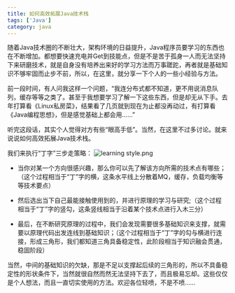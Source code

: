 ```yaml
---
title: 如何高效拓展Java技术栈
tags: ['Java']
category: java
---
```


随着Java技术圈的不断壮大，架构环境的日益提升，Java程序员要学习的东西也在不断增加。都想要快速充电并Get到技能点，但是不是苦于孤身一人而无法坚持下来研磨技术，就是自身没有培养出来好的学习方法而万事蹉跎，再者就是基础知识不够牢固而止步不前，所以，在这里，就分享一下个人的一些小经验与方法。
<!-- more -->
前一段时间，有人问我这样一个问题，“我连分布式都不知道，更不用说消息队列，缓存等等之类了。甚至于我想要学习了解一下这些东西，但是却无从下手。去年打算看《Linux私房菜》，结果看了几页就到现在为止都没再动过，有打算看《Java编程思想》，但是感觉基础上都会用……”

听完这段话，其实个人觉得对方有些“眼高手低”。当然，在这里不过多讨论。就来说说如何高效拓展Java技术栈。

我们来执行“丁字”三步走策略：
![learning style.png](https://github.com/buildupchao/ImgStore/blob/master/blog/2018-05-25-1.png?raw=true)

- 当你对某一个方向很感兴趣，那么你可以先了解该方向所需的技术点有哪些；（这个过程相当于“丁”字的横，这条水平线上分散着MQ，缓存，负载均衡等等技术要点）

- 然后选出当下自己最能接触使用到的，并进行原理的学习与研究;（这个过程相当于“丁”字的竖勾，这条竖线相当于沿着某个技术点进行入木三分）

- 最后，在不断研究原理的过程中，我们会发现需要很多基础知识来支撑，就需要以原理代码出发连线到基础知识；（这个过程相当于“丁”字的勾与横进行连接，形成三角形，我们都知道三角具备稳定性，此阶段相当于知识融会贯通，稳固阶段）

当然，中间的基础知识的欠缺，那是不足以支撑起后续的三角形的，所以不具备稳定性的形状条件下，当然就很自然而然无法坚持下去了，而且极易忘却。这些仅仅是个人想法，而且一直切实使用的方法。欢迎各位轻喷，不是不喷……
